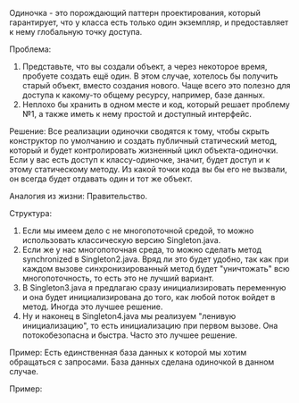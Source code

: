 Одиночка - это порождающий паттерн проектирования, который гарантирует, что у класса есть только один экземпляр, и 
предоставляет к нему глобальную точку доступа.

Проблема:
1) Представьте, что вы создали объект, а через некоторое время, пробуете создать ещё один. В этом случае, хотелось бы 
получить старый объект, вместо создания нового. Чаще всего это полезно для доступа к какому-то общему ресурсу, например, 
базе данных.
2) Неплохо бы хранить в одном месте и код, который решает проблему №1, а также иметь к нему простой и доступный 
интерфейс.

Решение:
Все реализации одиночки сводятся к тому, чтобы скрыть конструктор по умолчанию и создать публичный статический метод, 
который и будет контролировать жизненный цикл объекта-одиночки. Если у вас есть доступ к классу-одиночке, значит, будет
доступ и к этому статическому методу. Из какой точки кода вы бы его не вызвали, он всегда будет отдавать один и тот же 
объект.

Аналогия из жизни:
Правительство.

Структура:
1) Если мы имеем дело с не многопоточной средой, то можно использовать классическую версию Singleton.java.
2) Если же у нас многопоточная среда, то можно сделать метод synchronized в Singleton2.java. Вряд ли это будет удобно,
так как при каждом вызове синхронизированный метод будет "уничтожать" всю многопоточность, то есть это не лучший
вариант.
3) В Singleton3.java я предлагаю сразу инициализировать переменную и она будет инициализирована до того, как любой поток
войдет в метод. Иногда это лучшее решение.
4) Ну и наконец в Singleton4.java мы реализуем "ленивую инициализацию", то есть инициализацию при первом вызове. Она
потокобезопасна и быстра. Часто это лучшее решение.

Пример:
Есть единственная база данных к которой мы хотим обращаться с запросами. База данных сделана одиночкой в данном случае.


Пример: